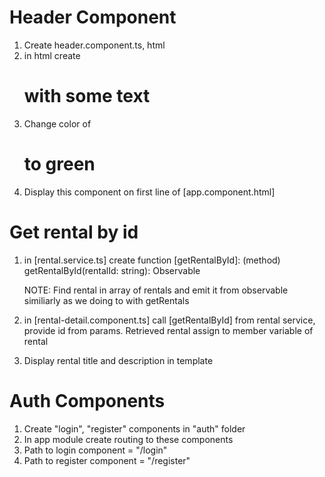 
# Header Component
1. Create header.component.ts, html
2. in html create <h1> with some text
3. Change color of <h1> to green
4. Display this component on first line of [app.component.html]


# Get rental by id
1. in [rental.service.ts] create function [getRentalById]: 
   (method) getRentalById(rentalId: string): Observable<Rental>

   NOTE: Find rental in array of rentals and emit it from observable similiarly as we doing to with getRentals
2. in [rental-detail.component.ts] call [getRentalById] from rental      service, provide id from params. Retrieved rental assign to member variable of rental
3. Display rental title and description in template

# Auth Components
1. Create "login", "register" components in "auth" folder
2. In app module create routing to these components
4. Path to login component = "/login"
4. Path to register component = "/register"
